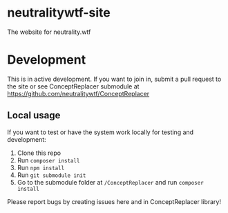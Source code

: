 # neutralitywtf-site

The website for neutrality.wtf

# Development
This is in active development. If you want to join in, submit a pull request to the site or see ConceptReplacer submodule at https://github.com/neutralitywtf/ConceptReplacer

## Local usage
If you want to test or have the system work locally for testing and development:

1. Clone this repo
2. Run `composer install`
3. Run `npm install`
4. Run `git submodule init`
5. Go to the submodule folder at `/ConceptReplacer` and run `composer install`

Please report bugs by creating issues here and in ConceptReplacer library!
